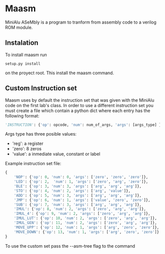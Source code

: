 # Maasm

 MiniAlu ASeMbly is a program to tranform from assembly code to a
 verilog ROM module.

 ## Instalation

 To install maasm run
 ```shell
 setup.py install
 ```
 on the proyect root. This install the maasm command.

 ## Custom Instruction set

 Maasm uses by default the instruction set that was given with the
 MiniAlu code on the first lab's class. In order to use a different
 instruction set you must create a file which contain a python dict
 where each entry has the following format:

 ```python
 'INSTRUCTION': {'op': opcode, 'num': num_of_args, 'args': [args_type] }
 ```
Args type has three posible values:

- 'reg': a register
- 'zero': 8 zeros
- 'value': a inmediate value, constant or label

Example instruction set file:

```python
{
    'NOP': {'op': 0, 'num': 0, 'args': ['zero', 'zero', 'zero']},
    'LED': {'op': 2,  'num': 1, 'args': ['zero', 'arg', 'zero']},
    'BLE': {'op': 3, 'num': 3, 'args': ['arg', 'arg', 'arg']},
    'STO': {'op': 4, 'num': 2, 'args': ['arg', 'value']},
    'ADD': {'op': 5, 'num': 3, 'args': ['arg', 'arg', 'arg']},
    'JMP': {'op': 6, 'num': 1, 'args': ['value', 'zero', 'zero']},
    'SUB': {'op': 7, 'num': 3, 'args': ['arg', 'arg', 'arg']},
    'IMUL': {'op': 8, 'num': 2, 'args': ['zero', 'arg', 'arg']},
    'IMUL_4': {'op': 9, 'num': 2, 'args': ['zero', 'arg', 'arg']},
    'IMUL_LUT': {'op': 10, 'num': 2, 'args': ['zero', 'arg', 'arg']},
    'IMUL_GEN': {'op': 11, 'num': 2, 'args': ['zero', 'arg', 'arg']},
    'MOVE_UPP': {'op': 12, 'num': 1, 'args': ['arg', 'zero', 'zero']},
    'MOVE_DOWN': {'op': 13, 'num': 1, 'args': ['arg', 'zero', 'zero']}
}
```
To use the custom set pass the --asm-tree flag to the command

